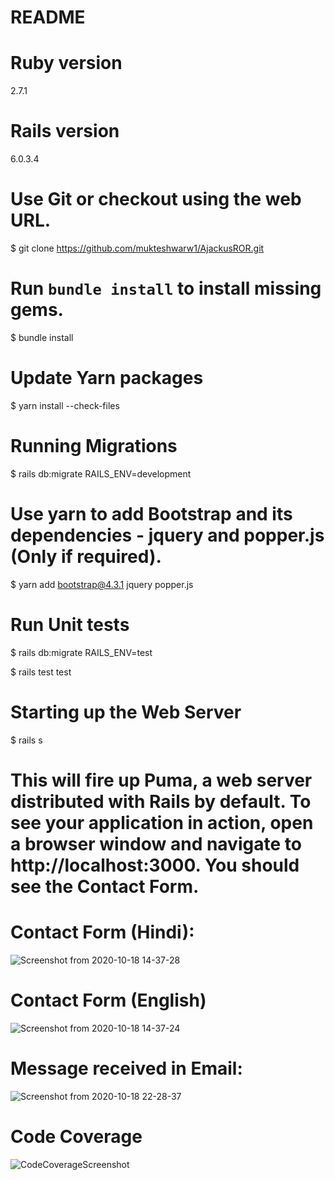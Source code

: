 # README


# Ruby version

2.7.1



# Rails version

6.0.3.4



# Use Git or checkout using the web URL.

$ git clone https://github.com/mukteshwarw1/AjackusROR.git



# Run `bundle install` to install missing gems.

$ bundle install



# Update Yarn packages

$ yarn install --check-files


 
# Running Migrations

$ rails db:migrate RAILS_ENV=development



# Use yarn to add Bootstrap and its dependencies - jquery and popper.js (Only if required).

$ yarn add bootstrap@4.3.1 jquery popper.js


# Run Unit tests

$ rails db:migrate RAILS_ENV=test

$ rails test test



# Starting up the Web Server

$ rails s


# This will fire up Puma, a web server distributed with Rails by default. To see your application in action, open a browser window and navigate to http://localhost:3000. You should see the Contact Form.

# Contact Form (Hindi):
![Screenshot from 2020-10-18 14-37-28](https://user-images.githubusercontent.com/70621907/96363123-db0bbc00-114f-11eb-9bf5-f0a2000e89fd.png)
# Contact Form (English)
![Screenshot from 2020-10-18 14-37-24](https://user-images.githubusercontent.com/70621907/96363090-b44d8580-114f-11eb-8354-fd947fab0064.png)
# Message received in Email:
![Screenshot from 2020-10-18 22-28-37](https://user-images.githubusercontent.com/70621907/96374837-dddbd080-1192-11eb-90e1-40e12e456a9c.png)
# Code Coverage
![CodeCoverageScreenshot](https://user-images.githubusercontent.com/70621907/96736014-cb9fa380-13d9-11eb-9b25-27b4e6b1bd68.png)


